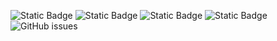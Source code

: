 ![Static Badge](https://img.shields.io/badge/blacklists-60-000000) ![Static Badge](https://img.shields.io/badge/blacklisted-3186472-cc0000) ![Static Badge](https://img.shields.io/badge/whitelisted-2244-00CC00) ![Static Badge](https://img.shields.io/badge/streaming_blacklist-28107-000000) ![GitHub issues](https://img.shields.io/github/issues/fabriziosalmi/blacklists)
